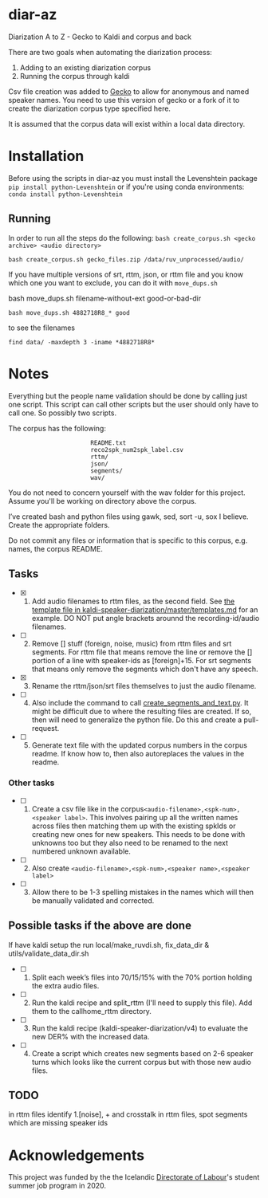# diar-az
Diarization A to Z - Gecko to Kaldi and corpus and back

There are two goals when automating the diarization process:
1. Adding to an existing diarization corpus
2. Running the corpus through kaldi

Csv file creation was added to [Gecko](https://github.com/judyfong/gecko/pull/1) to allow for anonymous and named speaker names. You need to use this version of gecko or a fork of it to create the diarization corpus type specified here.

It is assumed that the corpus data will exist within a local data directory.

# Installation

Before using the scripts in diar-az you must install the Levenshtein package
`pip install python-Levenshtein`
or if you're using conda environments:
`conda install python-Levenshtein`

## Running

In order to run all the steps do the following:
`bash create_corpus.sh <gecko archive> <audio directory>`

`bash create_corpus.sh gecko_files.zip /data/ruv_unprocessed/audio/`

If you have multiple versions of srt, rttm, json, or rttm file and you know which one you want to exclude, you can do it with `move_dups.sh`

bash move_dups.sh filename-without-ext good-or-bad-dir

`bash move_dups.sh 4882718R8_* good`

to see the filenames

`find data/ -maxdepth 3 -iname *4882718R8*`

# Notes
Everything but the people name validation should be done by calling just one script. This script can call other scripts but the user should only have to call one. So possibly two scripts.


The corpus has the following:
```                corpus-root
                       README.txt
                       reco2spk_num2spk_label.csv
                       rttm/
                       json/
                       segments/
                       wav/
```

You do not need to concern yourself with the wav folder for this project. Assume you'll be working on directory above the corpus.

I’ve created bash and python files using gawk, sed, sort -u, sox I believe. Create the appropriate folders.

Do not commit any files or information that is specific to this corpus, e.g. names, the corpus README.

## Tasks
- [x] 1. Add audio filenames to rttm files, as the second field. See [the template file in kaldi-speaker-diarization/master/templates.md](https://github.com/cadia-lvl/kaldi-speaker-diarization/blob/master/templates.md) for an example. DO NOT put angle brackets arounnd the recording-id/audio filenames.
- [ ] 2. Remove [] stuff (foreign, noise, music) from rttm files and srt segments. For rttm file that means remove the line or remove the [] portion of a line with speaker-ids as [foreign]+15. For srt segments that means only remove the segments which don't have any speech.
- [x] 3. Rename the rttm/json/srt files themselves to just the audio filename.
- [ ] 4. Also include the command to call [create_segments_and_text.py](https://github.com/cadia-lvl/broadcast_data_prep/blob/master/ruv/create_segments_and_text.py). It might be difficult due to where the resulting files are created. If so, then will need to generalize the python file. Do this and create a pull-request.
- [ ] 5. Generate text file with the updated corpus numbers in the corpus readme. If know how to, then also autoreplaces the values in the readme.

### Other tasks
- [ ] 1. Create a csv file like in the corpus`<audio-filename>,<spk-num>,<speaker label>`. This involves pairing up all the written names across files then matching them up with the existing spkIds or creating new ones for new speakers. This needs to be done with unknowns too but they also need to be renamed to the next numbered unknown available.
- [ ] 2. Also create `<audio-filename>,<spk-num>,<speaker name>,<speaker label>`
- [ ] 3. Allow there to be 1-3 spelling mistakes in the names which will then be manually validated and corrected.



## Possible tasks if the above are done
If have kaldi setup the run local/make_ruvdi.sh, fix_data_dir & utils/validate_data_dir.sh

- [ ] 1. Split each week’s files into 70/15/15% with the 70% portion holding the extra audio files.
- [ ] 2. Run the kaldi recipe and split_rttm (I'll need to supply this file). Add them to the callhome_rttm directory.
- [ ] 3. Run the kaldi recipe (kaldi-speaker-diarization/v4) to evaluate the new DER% with the increased data.
- [ ] 4. Create a script which creates new segments based on 2-6 speaker turns which looks like the current corpus but with those new audio files.

## TODO
in rttm files identify 1.[noise], + and crosstalk
in rttm files, spot segments which are missing speaker ids

# Acknowledgements

This project was funded by the the Icelandic [Directorate of Labour](https://vinnumalastofnun.is/)'s student summer job program in 2020.
